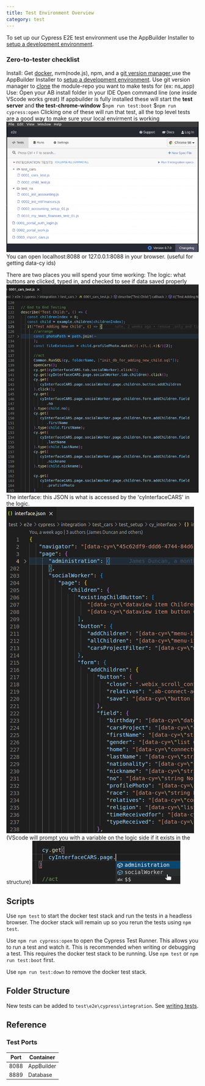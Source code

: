 ```yaml
---
title: Test Environment Overview
category: test
---
```


To set up our Cypress E2E test environment use the AppBuilder Installer to [setup a development environment](../../setup/Setup.md).

### Zero-to-tester checklist

Install:
Get [docker](https://docs.docker.com/get-docker/), nvm(node.js), npm, and a [git version manager ](https://www.sourcetreeapp.com/)
use the AppBuilder Installer to [setup a development environment](../../setup/Setup.md).
Use git version manager to [clone](https://confluence.atlassian.com/get-started-with-sourcetree/clone-a-remote-repository-847359098.html) the module-repo you want to make tests for (ex: ns_app)
Use:
Open your AB install folder in your IDE
Open command line (one inside VScode works great)
If appbuilder is fully installed these will start the **test server** and **the test-chrome-window**
$`npm run test:boot`
$`npm run cypress:open`
Clicking one of these will run that test, all the top level tests are a good way to make sure your local envirment is working
![alt_text](images/cylist.png "image_tooltip")
You can open localhost:8088 or 127.0.0.1:8088 in your browser. (useful for getting data-cy ids)

There are two places you will spend your time working:
The logic: what buttons are clicked, typed in, and checked to see if data saved properly
![alt_text](images/test1.png "image_tooltip")
The interface: this JSON is what is accessed by the 'cyInterfaceCARS' in the logic.
![alt_text](images/test2.png "image_tooltip")
(VScode will prompt you with a variable on the logic side if it exists in the structure)
![alt_text](images/test3.png "image_tooltip")

## Scripts

Use `npm test` to start the docker test stack and run the tests in a headless browser. The docker stack will remain up so you rerun the tests using `npm test`.

Use `npm run cypress:open` to open the Cypress Test Runner. This allows you to run a test and watch it. This is recommended when writing or debugging a test. This requires the docker test stack to be running. Use `npm test` or `npm run test:boot` first.

Use `npm run test:down` to remove the docker test stack.

## Folder Structure

New tests can be added to `test\e2e\cypress\integration`. See [writing tests](../writeTests/WriteTests.md).

## Reference

### Test Ports

| Port | Container  |
| ---- | ---------- |
| 8088 | AppBuilder |
| 8889 | Database   |
